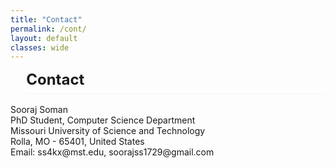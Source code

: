 ```yaml
---
title: "Contact"
permalink: /cont/
layout: default
classes: wide
---
```

<style>
h1 {
    all: unset; /* Reset all styles */
    display: block; /* Ensure it behaves like a block element */
    border-bottom: 0.5px solid #f5f5f5; /* Lighten the underline further */
    padding-bottom: 0.5rem; /* Add space between text and underline */
    font-size: 1.5rem; /* Adjust font size */
    font-weight: bold; /* Ensure it's bold */
    text-align: left; /* Align text to the left */
    margin-left: 5%; /* Align with text block */
    margin-bottom: 1rem; /* Add space below */
}
.text-block {
    text-align: justify;
}    
</style>
  <h1>Contact</h1>

<div class="text-block">
  Sooraj Soman<br>
  PhD Student, Computer Science Department<br>
  Missouri University of Science and Technology<br>  
  Rolla, MO - 65401, United States<br>  
  Email: <a href="mailto:ss4kx@mst.edu" style="text-decoration: none;">ss4kx@mst.edu</a>, <a href="mailto:soorajss1729@gmail.com" style="text-decoration: none;">soorajss1729@gmail.com</a><br>
</div>

